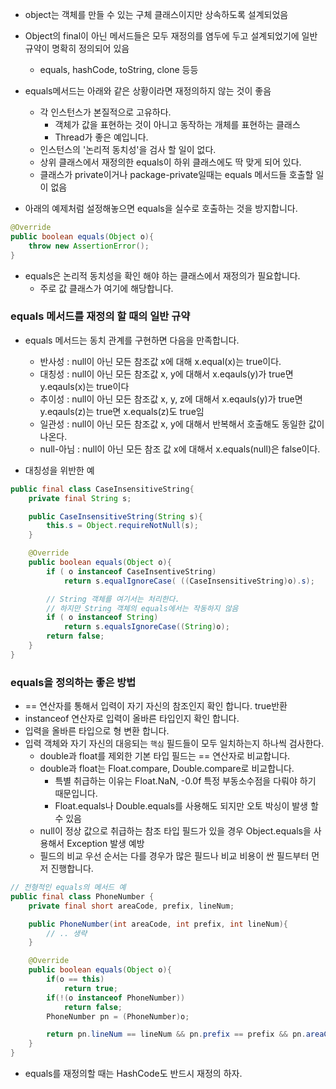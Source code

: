 * object는 객체를 만들 수 있는 구체 클래스이지만 상속하도록 설계되었음
* Object의 final이 아닌 메서드들은 모두 재정의를 염두에 두고 설계되었기에 일반 규약이 명확히 정의되어 있음
  * equals, hashCode, toString, clone 등등

* equals메서드는 아래와 같은 상황이라면 재정의하지 않는 것이 좋음
  * 각 인스턴스가 본질적으로 고유하다.
    * 객체가 값을 표현하는 것이 아니고 동작하는 개체를 표현하는 클래스 
    * Thread가 좋은 예입니다.
  * 인스턴스의 '논리적 동치성'을 검사 할 일이 없다.
  * 상위 클래스에서 재정의한 equals이 하위 클래스에도 딱 맞게 되어 있다.
  * 클래스가 private이거나 package-private일때는 equals 메서드들 호출할 일이 없음

* 아래의 예제처럼 설정해놓으면 equals을 실수로 호출하는 것을 방지합니다.
```java
@Override
public boolean equals(Object o){
    throw new AssertionError();
}
```

* equals은 논리적 동치성을 확인 해야 하는 클래스에서 재정의가 필요합니다.
  * 주로 값 클래스가 여기에 해당합니다.
  
### equals 메서드를 재정의 할 때의 일반 규약
* equals 메서드는 동치 관계를 구현하면 다음을 만족합니다.
  * 반사성 : null이 아닌 모든 참조값 x에 대해 x.equal(x)는 true이다.
  * 대칭성 : null이 아닌 모든 참조값 x, y에 대해서 x.eqauls(y)가 true면 y.eqauls(x)는 true이다
  * 추이성 : null이 아닌 모든 참조값 x, y, z에 대해서 x.eqauls(y)가 true면 y.eqauls(z)는 true면 x.equals(z)도 true임
  * 일관성 : null이 아닌 모든 참조값 x, y에 대해서 반복해서 호출해도 동일한 값이 나온다.
  * null-아님 : null이 아닌 모든 참조 값 x에 대해서 x.equals(null)은 false이다.

* 대칭성을 위반한 예
```java
public final class CaseInsensitiveString{
    private final String s;

    public CaseInsensitiveString(String s){
        this.s = Object.requireNotNull(s);
    }

    @Override 
    public boolean equals(Object o){
        if ( o instanceof CaseInsentiveString)
            return s.equalIgnoreCase( ((CaseInsensitiveString)o).s);

        // String 객체를 여기서는 처리한다.
        // 하지만 String 객체의 equals에서는 작동하지 않음
        if ( o instanceof String)
            return s.equalsIgnoreCase((String)o);
        return false;
    }
}
```

### equals을 정의하는 좋은 방법
* == 연산자를 통해서 입력이 자기 자신의 참조인지 확인 합니다. true반환
* instanceof 연산자로 입력이 올바른 타입인지 확인 합니다.
* 입력을 올바른 타입으로 형 변환 합니다.
* 입력 객체와 자기 자신의 대응되는 `핵심` 필드들이 모두 일치하는지 하나씩 검사한다.
  * double과 float를 제외한 기본 타입 필드는 == 연산자로 비교합니다.
  * double과 float는 Float.compare, Double.compare로 비교합니다.
    * 특별 취급하는 이유는 Float.NaN, -0.0f 특정 부동소수점을 다뤄야 하기 때문입니다.
    * Float.equals나 Double.equals를 사용해도 되지만 오토 박싱이 발생 할 수 있음
  * null이 정상 값으로 취급하는 참조 타입 필드가 있을 경우 Object.equals을 사용해서 Exception 발생 예방
  * 필드의 비교 우선 순서는 다를 경우가 많은 필드나 비교 비용이 싼 필드부터 먼저 진행합니다.

```java
// 전형적인 equals의 메서드 예
public final class PhoneNumber {
    private final short areaCode, prefix, lineNum;

    public PhoneNumber(int areaCode, int prefix, int lineNum){
        // .. 생략
    }

    @Override 
    public boolean equals(Object o){
        if(o == this)
            return true;
        if(!(o instanceof PhoneNumber))
            return false;
        PhoneNumber pn = (PhoneNumber)o;

        return pn.lineNum == lineNum && pn.prefix == prefix && pn.areaCode == areaCode;
    }
}
```

* equals를 재정의할 때는 HashCode도 반드시 재정의 하자.